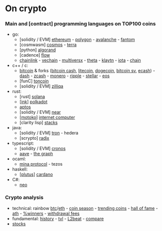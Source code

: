 # On crypto

### Main and [contract] programming languages on TOP100 coins

- go:
	- [solidity / EVM] [ethereum](https://github.com/ethereum) - [polygon](https://github.com/maticnetwork) - [avalanche](https://github.com/ava-labs) - [fantom](https://github.com/Fantom-foundation)
	- [cosmwasm] [cosmos](https://github.com/cosmos) - [terra](https://github.com/terra-money)
	- [python] [algorand](https://github.com/algorand)
	- [cadence] [flow](https://github.com/onflow)
	- [chainlink](https://github.com/smartcontractkit) - [vechain](https://github.com/vechain) - [multiversx](https://github.com/ElrondNetwork) - [theta](https://github.com/thetatoken) - [klaytn](https://github.com/klaytn) - [iota](https://github.com/iotaledger) - [chain](https://github.com/chain)
- c++ / c:
	- [bitcoin](https://github.com/bitcoin/bitcoin) & forks ([bitcoin cash](https://gitlab.com/bitcoin-cash-node), [litecoin](https://github.com/litecoin-project), [dogecoin](https://github.com/dogecoin), [bitcoin sv](https://github.com/bitcoin-sv), [ecash](https://github.com/bitcoin-abc)) - [dash](https://github.com/dashpay/dash) - [zcash](https://github.com/zcash) - [monero](https://github.com/monero-project/monero) - [ripple](https://github.com/ripple) - [stellar](https://github.com/stellar) - [eos](https://github.com/eosnetworkfoundation)
	- [funC] [toncoin](https://github.com/ton-blockchain)
	- [solidity / EVM] [zilliqa](https://github.com/Zilliqa)
- rust:
	- [rust] [solana](https://github.com/solana-labs)
	- [[ink](https://github.com/paritytech/ink)] [polkadot](https://github.com/paritytech)
	- [aptos](https://github.com/aptos-labs)
	- [solidity / EVM] [near](https://github.com/near)
	- [[motoko](https://sdk.dfinity.org/docs/language-guide/motoko.html)] [internet computer](https://github.com/dfinity)
	- [clarity lisp] [stacks](https://github.com/blockstack)
- java:
	- [solidity / EVM] [tron](https://github.com/tronprotocol) - hedera
	- [scrypto] [radix](https://github.com/radixdlt)
- typescript:
	- [solidity / EVM] [cronos](https://github.com/crypto-org-chain/cronos)
	- [aave](https://github.com/aave) - [the graph](https://github.com/graphprotocol)
- ocaml:
	- [mina protocol](https://github.com/MinaProtocol/mina) - tezos
- haskell:
	- [[plutus](https://github.com/input-output-hk/plutus)] [cardano](https://github.com/input-output-hk)
- C#:
	- [neo](https://github.com/neo-project)

### Crypto analysis

- technical: rainbow [btc](https://www.blockchaincenter.net/en/bitcoin-rainbow-chart)/[eth](https://www.blockchaincenter.net/ethereum-rainbow-chart) - [coin season](https://www.blockchaincenter.net/altcoin-season-index) - [trending coins](https://www.blockchaincenter.net/en/trending-coins) - [hall of fame](https://www.blockchaincenter.net/crypto-top-10-hall-of-fame) - [ath](https://www.blockchaincenter.net) - [%winners](https://app.intotheblock.com) - [withdrawal fees](https://coinmarketfees.com) 
- fundamental: [history](https://cryptorank.io) - [tvl](https://defillama.com/chains) - [L2beat](https://l2beat.com/scaling/tvl/) - [compare](https://www.coingecko.com/en/coins/compare)
- [stocks](https://finance.yahoo.com/world-indices)